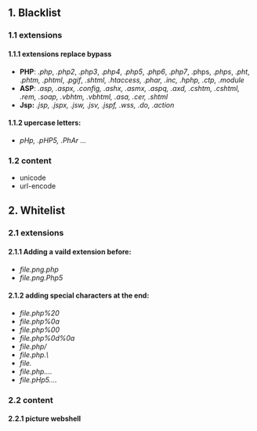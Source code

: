 ## 1. Blacklist
### 1.1 extensions
#### 1.1.1 extensions replace bypass
* **PHP**: _.php_, _.php2_, _.php3_, ._php4_, ._php5_, ._php6_, ._php7_, .phps, ._phps_, ._pht_, ._phtm, .phtml_, ._pgif_, _.shtml, .htaccess, .phar, .inc, .hphp, .ctp, .module_
* **ASP**: _.asp, .aspx, .config, .ashx, .asmx, .aspq, .axd, .cshtm, .cshtml, .rem, .soap, .vbhtm, .vbhtml, .asa, .cer, .shtml_
* **Jsp:** _.jsp, .jspx, .jsw, .jsv, .jspf, .wss, .do, .action_

#### 1.1.2 upercase letters:
* _pHp, .pHP5, .PhAr ..._


### 1.2 content
   * unicode
   * url-encode

## 2. Whitelist
### 2.1 extensions
#### 2.1.1 Adding a vaild extension before:
   * _file.png.php_
   * _file.png.Php5_

#### 2.1.2 adding special characters at the end:
   * _file.php%20_
   * _file.php%0a_
   * _file.php%00_
   * _file.php%0d%0a_
   * _file.php/_
   * _file.php.\\_
   * _file._
   * _file.php...._
   * _file.pHp5...._


### 2.2 content
#### 2.2.1 picture webshell
